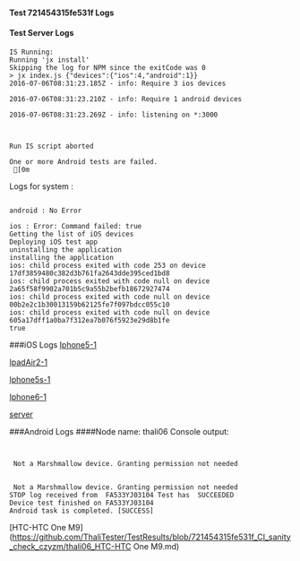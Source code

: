 #### Test 721454315fe531f Logs

#### Test Server Logs
```
IS Running:
Running 'jx install'
Skipping the log for NPM since the exitCode was 0
> jx index.js {"devices":{"ios":4,"android":1}}
2016-07-06T08:31:23.185Z - info: Require 3 ios devices

2016-07-06T08:31:23.210Z - info: Require 1 android devices

2016-07-06T08:31:23.269Z - info: listening on *:3000


 
Run IS script aborted
 
One or more Android tests are failed.
 [0m

```


Logs for system : 
```

android : No Error

ios : Error: Command failed: true
Getting the list of iOS devices 
Deploying iOS test app 
uninstalling the application 
installing the application 
ios: child process exited with code 253 on device 17df3859480c382d3b761fa2643dde395ced1bd8 
ios: child process exited with code null on device 2a65f58f9902a701b5c9a55b2befb18672927474 
ios: child process exited with code null on device 00b2e2c1b30013159b62125fe7f097bdcc055c10 
ios: child process exited with code null on device 605a17dff1a0ba7f312ea7b076f5923e29d8b1fe 
true

```
###iOS Logs
[Iphone5-1](https://github.com/ThaliTester/TestResults/blob/721454315fe531f_CI_sanity_check_czyzm/iOS_Iphone5-1.md)

[IpadAir2-1](https://github.com/ThaliTester/TestResults/blob/721454315fe531f_CI_sanity_check_czyzm/iOS_IpadAir2-1.md)

[Iphone5s-1](https://github.com/ThaliTester/TestResults/blob/721454315fe531f_CI_sanity_check_czyzm/iOS_Iphone5s-1.md)

[Iphone6-1](https://github.com/ThaliTester/TestResults/blob/721454315fe531f_CI_sanity_check_czyzm/iOS_Iphone6-1.md)

[server](https://github.com/ThaliTester/TestResults/blob/721454315fe531f_CI_sanity_check_czyzm/iOS_server.md)




###Android Logs
####Node name: thali06
Console output:
```


 Not a Marshmallow device. Granting permission not needed


 Not a Marshmallow device. Granting permission not needed
STOP log received from  FA533YJ03104 Test has  SUCCEEDED
Device test finished on FA533YJ03104 
Android task is completed. [SUCCESS]
```
[HTC-HTC One M9](https://github.com/ThaliTester/TestResults/blob/721454315fe531f_CI_sanity_check_czyzm/thali06_HTC-HTC One M9.md)


